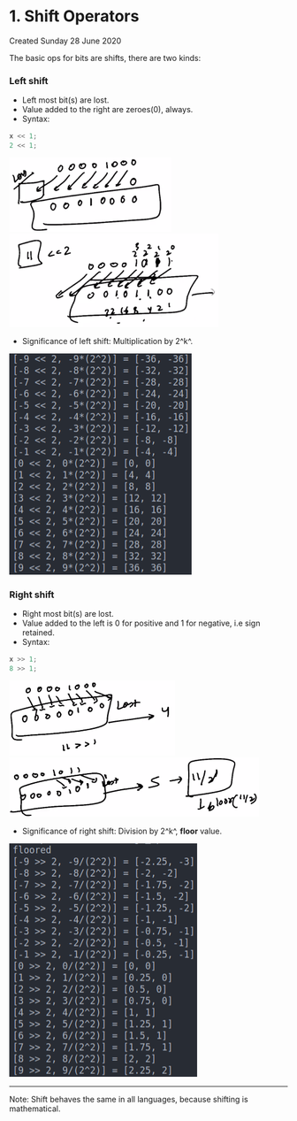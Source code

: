 # 1. Shift Operators

Created Sunday 28 June 2020

The basic ops for bits are shifts, there are two kinds:

### Left shift

- Left most bit(s) are lost.
- Value added to the right are zeroes(0), always.
- Syntax:

```c++
x << 1;
2 << 1;
```

![](/assets/1._Shift_Operators-image-1.png)![](/assets/1._Shift_Operators-image-2.png)

- Significance of left shift: Multiplication by 2^k^.

![](/assets/1._Shift_Operators-image-3.png)

### Right shift

- Right most bit(s) are lost.
- Value added to the left is 0 for positive and 1 for negative, i.e sign retained.
- Syntax:

```c++
x >> 1;
8 >> 1;
```

![](/assets/1._Shift_Operators-image-4.png) ![](/assets/1._Shift_Operators-image-5.png)

- Significance of right shift: Division by 2^k^, **floor** value.

![](/assets/1._Shift_Operators-image-6.png)

---

Note: Shift behaves the same in all languages, because shifting is mathematical.
